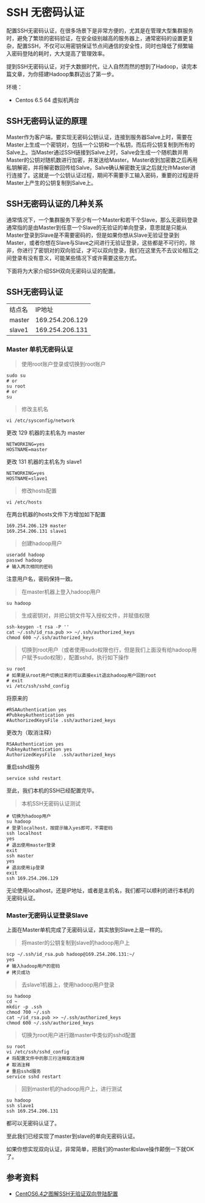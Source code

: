 # SSH 无密码认证

配置SSH无密码认证，在很多场景下是非常方便的，尤其是在管理大型集群服务时，避免了繁琐的密码验证，在安全级别越高的服务器上，通常密码的设置更复杂，配置SSH，不仅可以用密钥保证节点间通信的安全性，同时也降低了频繁输入密码登陆的耗时，大大提高了管理效率。

提到SSH无密码认证，对于大数据时代，让人自然而然的想到了Hadoop，读完本篇文章，为你搭建Hadoop集群迈出了第一步。

环境：

- Centos 6.5 64 虚拟机两台

## SSH无密码认证的原理

Master作为客户端，要实现无密码公钥认证，连接到服务器Salve上时，需要在Master上生成一个密钥对，包括一个公钥和一个私钥，而后将公钥复制到所有的Salve上。当Master通过SSH链接到Salve上时，Salve会生成一个随机数并用Master的公钥对随机数进行加密，并发送给Master。Master收到加密数之后再用私钥解密，并将解密数回传给Salve，Salve确认解密数无误之后就允许Master进行连接了。这就是一个公钥认证过程，期间不需要手工输入密码，重要的过程是将Master上产生的公钥复制到Salve上。

## SSH无密码认证的几种关系

通常情况下，一个集群服务下至少有一个Master和若干个Slave，那么无密码登录通常指的是由Master到任意一个Slave的无验证的单向登录，意思就是只能从Master登录到Slave是不需要密码的，但是如果你想从Slave无验证登录到Master，或者你想在Slave与Slave之间进行无验证登录，这些都是不可行的，除非，你进行了密钥对的双向验证，才可以双向登录，我们在这里先不去议论相互之间登录有没有意义，可能某些情况下或许需要这些方式。 

下面将为大家介绍SSH双向无密码认证的配置。

## SSH无密码认证

<table>
<tr>
<td>结点名</td>
<td>IP地址</td>
</tr>
<tr>
<td>master</td>
<td>169.254.206.129</td>
</tr>
<tr>
<td>slave1</td>
<td>169.254.206.131</td>
</tr>
</table>

### Master 单机无密码认证

> 使用root账户登录或切换到root账户

	sudo su
	# or
	su root
	# or
	su

> 修改主机名

	vi /etc/sysconfig/network

更改 129 机器的主机名为 master

	NETWORKING=yes
	HOSTNAME=master

更改 131 机器的主机名为 slave1

	NETWORKING=yes
	HOSTNAME=slave1

> 修改hosts配置

	vi /etc/hosts

在两台机器的hosts文件下方增加如下配置

	169.254.206.129	master
	169.254.206.131	slave1

> 创建hadoop用户

	useradd hadoop
	passwd hadoop
	# 输入两次相同的密码

注意用户名，密码保持一致。

> 在master机器上登入hadoop用户

	su hadoop

> 生成密钥对，并把公钥文件写入授权文件，并赋值权限

	ssh-keygen -t rsa -P ''
	cat ~/.ssh/id_rsa.pub >> ~/.ssh/authorized_keys
	chmod 600 ~/.ssh/authorized_keys

> 切换到root用户（或者使用sudo权限也行，但是我们上面没有给hadoop用户赋予sudo权限），配置sshd，执行如下操作

	su root
	# 如果是从root用户切换过来的可以直接exit退出hadoop用户回到root
	# exit
	vi /etc/ssh/sshd_config

将原来的

	#RSAAuthentication yes
	#PubkeyAuthentication yes
	#AuthorizedKeysFile	.ssh/authorized_keys

更改为（取消注释）

	RSAAuthentication yes
	PubkeyAuthentication yes
	AuthorizedKeysFile	.ssh/authorized_keys
	
重启sshd服务

	service sshd restart

至此，我们本机的SSH已经配置完毕。

> 本机SSH无密码认证测试

	# 切换为hadoop用户
	su hadoop
	# 登录localhost，按提示输入yes即可，不需密码
	ssh localhost
	yes
	# 退出使用master登录
	exit
	ssh master
	yes
	# 退出使用ip登录
	exit
	ssh 169.254.206.129

无论使用localhost，还是IP地址，或者是主机名，我们都可以顺利的进行本机的无密码认证。 
	
### Master无密码认证登录Slave

上面在Master单机完成了无密码认证，其实放到Slave上是一样的。

> 将master的公钥复制到slave的hadoop用户上

	scp ~/.ssh/id_rsa.pub hadoop@169.254.206.131:~/
	yes
	# 输入hadoop用户的密码
	# 拷贝成功

> 去slave1机器上，使用hadoop用户登录

	su hadoop
	cd ~
	mkdir -p .ssh
	chmod 700 ~/.ssh
	cat ~/id_rsa.pub >> ~/.ssh/authorized_keys
	chmod 600 ~/.ssh/authorized_keys

> 切换为root用户进行跟master中类似的sshd配置

	su root
	vi /etc/ssh/sshd_config
	# 将配置文件中的那三行注释取消注释
	# 取消注释
	# 重启sshd服务
	service sshd restart

> 回到master机的hadoop用户上，进行测试

	su hadoop
	ssh slave1
	ssh 169.254.206.131

都可以无密码认证了。

至此我们已经实现了master到slave的单向无密码认证。

如果你想实现双向认证，非常简单，把我们的master和slave操作颠倒一下就OK了。

## 参考资料

- [CentOS6.4之图解SSH无验证双向登陆配置](http://www.aboutyun.com/blog-3779-85.html)